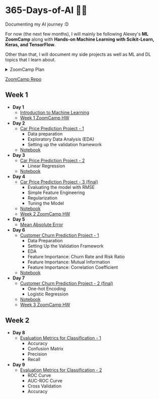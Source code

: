 # 365-Days-of-AI 🤖🙌
Documenting my AI journey :D

For now (the next few months), I will mainly be following Alexey's **ML ZoomCamp** along with **Hands-on Machine Learning with Scikit-Learn, Keras, and TensorFlow**.

Other than that, I will document my side projects as well as ML and DL topics that I learn about.

<details><summary>ZoomCamp Plan</summary>

| Id | Module Session                                | Progress |
|----|-----------------------------------------------|-----|
|01  | Introduction to Machine Learning              | :white_check_mark: | 
|02  | Machine Learning for Regression               | :white_check_mark: |
|03  | Machine Learning for Classification           | :white_check_mark: | 
|04  | Evaluation Metrics for Classification         | :white_check_mark: | 
|05  | Deploying Machine Learning Models             | :x: | 
|5b  | Bento ML                                      | :x: | 
|06  | Decision Trees and Ensemble Learning          | :x: |
|07  | Midterm Project                               | :x: | 
|07  | Midterm Project Evaluation                    | :x: | 
|08  | Neural Networks and Deep Learning             | :x: | 
|09  | Serverless Deep Learning                      | :x: | 
|10  | Kubernetes and TensorFlow-Serving             | :x: | 
|11  | Kubeflow and KFServing                        | :x: | 
|12  | Capstone Project                              | :x: | 
|12  | Capstone Project Evaluation                   | :x: | 
|13  | The third Project                             | :x: | 
|13  | The third Project Evaluation                  | :x: | 
|14  | Article                                       | :x: | 

</details>

<a href="https://github.com/alexeygrigorev/mlbookcamp-code">ZoomCamp Repo</a>


## Week 1 
- **Day 1** 
  - <a href="https://github.com/SohailaDiab/365-Days-of-AI/blob/main/Week-1/Day-1/Day-1.md">Introduction to Machine Learning</a>
  - <a href="https://github.com/SohailaDiab/365-Days-of-AI/blob/main/Week-1/Day-1/Week1_HW.ipynb">Week 1 ZoomCamp HW</a>
- **Day 2** 
  - <a href="https://github.com/SohailaDiab/365-Days-of-AI/blob/main/Week-1/Day-2/Day-2.md">Car Price Prediction Project - 1</a>
    - Data preparation
    - Exploratory Data Analysis (EDA)
    - Setting up the validation framework
  - <a href="https://github.com/SohailaDiab/365-Days-of-AI/blob/main/Week-1/CarPricePrediction.ipynb">Notebook</a>
- **Day 3** 
  - <a href="https://github.com/SohailaDiab/365-Days-of-AI/blob/main/Week-1/Day-3/Day-3.md">Car Price Prediction Project - 2</a>
    - Linear Regression
  - <a href="https://github.com/SohailaDiab/365-Days-of-AI/blob/main/Week-1/CarPricePrediction.ipynb">Notebook</a>
- **Day 4** 
  - <a href="https://github.com/SohailaDiab/365-Days-of-AI/blob/main/Week-1/Day-4/Day-4.md">Car Price Prediction Project - 3 (final)</a>
    - Evaluating the model with RMSE
    - Simple Feature Engineering
    - Regularization
    - Tuning the Model
  - <a href="https://github.com/SohailaDiab/365-Days-of-AI/blob/main/Week-1/CarPricePrediction.ipynb">Notebook</a>
  - <a href="https://github.com/SohailaDiab/365-Days-of-AI/blob/main/Week-1/Day-4/Week2_HW.ipynb">Week 2 ZoomCamp HW</a>
- **Day 5** 
  - <a href="https://github.com/SohailaDiab/365-Days-of-AI/blob/main/Week-1/Day-5/MAE.md">Mean Absolute Error</a>
- **Day 6**
  - <a href="https://github.com/SohailaDiab/365-Days-of-AI/blob/main/Week-1/Day-6/Day-6.md">Customer Churn Prediction Project - 1</a>
    - Data Preparation
    - Setting Up the Validation Framework
    - EDA
    - Feature Importance: Churn Rate and Risk Ratio
    - Feature Importance: Mutual Information
    - Feature Importance: Correlation Coefficient
  - <a href="https://github.com/SohailaDiab/365-Days-of-AI/blob/main/Week-1/ChurnPrediction.ipynb">Notebook</a>
- **Day 7**
  - <a href="https://github.com/SohailaDiab/365-Days-of-AI/blob/main/Week-1/Day-7/Day-7.md">Customer Churn Prediction Project - 2 (final)</a>
    - One-hot Encoding
    - Logistic Regression
  - <a href="https://github.com/SohailaDiab/365-Days-of-AI/blob/main/Week-1/ChurnPrediction.ipynb">Notebook</a>
  - <a href="https://github.com/SohailaDiab/365-Days-of-AI/blob/main/Week-1/Day-7/Week3_HW.ipynb">Week 3 ZoomCamp HW</a>
## Week 2
- **Day 8** 
  - <a href="https://github.com/SohailaDiab/365-Days-of-AI/tree/main/Week-2/Day-1">Evaluation Metrics for Classification - 1</a>
    - Accuracy
    - Confusion Matrix
    - Precision
    - Recall
- **Day 9**
  - <a href="https://github.com/SohailaDiab/365-Days-of-AI/tree/main/Week-2/Day-1">Evaluation Metrics for Classification - 2</a>
    - ROC Curve
    - AUC-ROC Curve
    - Cross Validation
    - Accuracy

